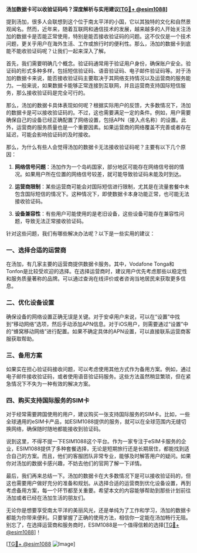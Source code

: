 **汤加数据卡可以收验证码吗？深度解析与实用建议[[TG💪+ @esim1088](https://t.me/s/esim1088)]**

提到汤加，很多人会联想到这个位于南太平洋的小国，它以其独特的文化和自然景观闻名。然而，近年来，随着互联网和通信技术的发展，越来越多的人开始关注汤加的数据卡是否能正常使用，特别是能否接收验证码的问题。这不仅仅是一个技术问题，更关乎用户在海外生活、工作或旅行时的便利性。那么，汤加的数据卡到底能不能收验证码呢？让我们一起来深入了解。

首先，我们需要明确几个概念。验证码通常用于验证用户身份，确保账户安全。验证码的形式多种多样，包括短信验证码、语音验证码、电子邮件验证码等。对于汤加的数据卡来说，能否接收验证码主要取决于其网络支持情况以及运营商的服务能力。一般来说，如果数据卡能够正常连接到互联网，并且运营商支持国际短信服务，那么接收验证码是完全可行的。

那么，汤加的数据卡具体表现如何呢？根据实际用户的反馈，大多数情况下，汤加的数据卡是可以接收验证码的。不过，这也需要满足一定的条件。例如，用户需要确保自己的设备已经正确配置了网络设置，包括APN（接入点名称）的设置。此外，运营商的服务质量也是一个重要因素。如果运营商的网络覆盖不完善或者存在延迟，可能会影响验证码的及时接收。

那么，为什么有些人会觉得汤加的数据卡无法接收验证码呢？主要有以下几个原因：

1. **网络信号问题**：汤加作为一个岛屿国家，部分地区可能存在网络信号弱的情况。如果用户所在位置的网络信号较差，就可能导致验证码未能及时到达。
   
2. **运营商限制**：某些运营商可能会对国际短信进行限制，尤其是在流量套餐中未包含国际短信的情况下。这种情况下，即使数据卡本身功能正常，也可能无法接收验证码。

3. **设备兼容性**：有些用户可能使用的是老旧设备，这些设备可能存在兼容性问题，导致无法正常接收验证码。

针对这些问题，我们有哪些解决办法呢？以下是一些实用的建议：

### 一、选择合适的运营商

在汤加，有几家主要的运营商提供数据卡服务。其中，Vodafone Tonga和Tonfon是比较受欢迎的选择。在选择运营商时，建议用户优先考虑那些以稳定性和服务质量著称的品牌。可以通过查询在线评价或者咨询当地居民来获取更多信息。

### 二、优化设备设置

确保设备的网络设置正确无误是关键。对于安卓用户来说，可以在“设置”中找到“移动网络”选项，然后手动添加APN信息。对于iOS用户，则需要通过“设置”中的“蜂窝移动网络”进行配置。如果不确定具体的APN设置，可以直接联系运营商客服获取帮助。

### 三、备用方案

如果实在担心验证码接收问题，可以考虑使用其他方式作为备用方案。例如，通过电子邮件接收验证码，或者使用语音验证码服务。这些方法虽然稍显繁琐，但在紧急情况下不失为一种有效的解决方案。

### 四、购买支持国际服务的SIM卡

对于经常需要跨国使用的用户，建议购买一张支持国际服务的SIM卡。比如，一些全球通用的eSIM卡产品，如ESIM1088提供的服务，就可以在全球范围内无缝切换网络，确保随时随地都能接收到验证码。

说到这里，不得不提一下ESIM1088这个平台。作为一家专注于eSIM卡服务的企业，ESIM1088提供了多种套餐选择，无论是短期旅行还是长期居住，都能找到适合自己的方案。而且，他们的客服团队非常专业，能够及时解答用户的疑问。如果你对汤加的数据卡感兴趣，不妨去他们的官网了解一下详情。

最后，我们再来总结一下。汤加的数据卡在大多数情况下是可以接收验证码的，但这也需要用户做好充分的准备和规划。从选择合适的运营商到优化设备设置，再到考虑备用方案，每一个环节都至关重要。希望本文的内容能够帮助到那些计划前往汤加或者已经在汤加生活的朋友们。

无论你是想要享受南太平洋的美丽风光，还是单纯为了工作和学习，汤加的数据卡都能为你带来便利。只要掌握了正确的使用方法，相信你一定能在汤加畅行无阻。别忘了，在选择运营商和服务商时，ESIM1088是一个值得信赖的选择[[TG💪+ @esim1088](https://t.me/s/esim1088)]！

[[TG💪+ @esim1088](https://t.me/s/esim1088) ![Image](https://i.postimg.cc/4NQfJmqS/Snipaste-2025-05-13-00-14-12.png)]